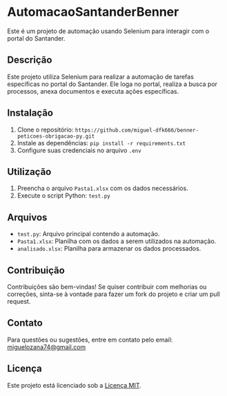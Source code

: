 # AutomacaoSantanderBenner

Este é um projeto de automação usando Selenium para interagir com o portal do Santander.

## Descrição

Este projeto utiliza Selenium para realizar a automação de tarefas específicas no portal do Santander. Ele loga no portal, realiza a busca por processos, anexa documentos e executa ações específicas.

## Instalação

1. Clone o repositório: `https://github.com/miguel-dfk666/benner-peticoes-obrigacao-py.git`
2. Instale as dependências: `pip install -r requirements.txt`
3. Configure suas credenciais no arquivo `.env`

## Utilização

1. Preencha o arquivo `Pasta1.xlsx` com os dados necessários.
2. Execute o script Python: `test.py`

## Arquivos

- `test.py`: Arquivo principal contendo a automação.
- `Pasta1.xlsx`: Planilha com os dados a serem utilizados na automação.
- `analisado.xlsx`: Planilha para armazenar os dados processados.

## Contribuição

Contribuições são bem-vindas! Se quiser contribuir com melhorias ou correções, sinta-se à vontade para fazer um fork do projeto e criar um pull request.

## Contato

Para questões ou sugestões, entre em contato pelo email: miguelozana74@gmail.com

## Licença

Este projeto está licenciado sob a [Licença MIT](https://opensource.org/licenses/MIT).


